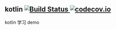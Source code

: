 ## kotlin [![Build Status](https://travis-ci.org/YuanLicc/kotlin.svg?branch=master) ](https://travis-ci.org/YuanLicc/kotlin)[![codecov.io](https://codecov.io/gh/YuanLicc/kotlin/branch/master/graphs/badge.svg?branch=master)](https://codecov.io/gh/YuanLicc/kotlin?branch=master)

kotlin 学习 demo
